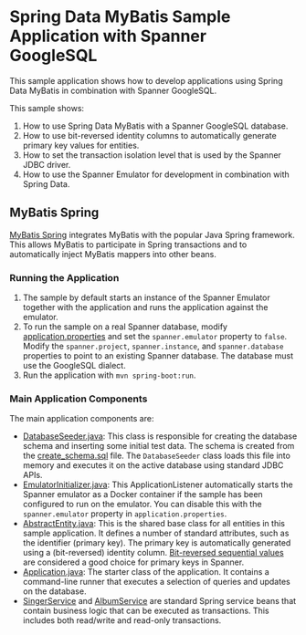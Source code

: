 # Spring Data MyBatis Sample Application with Spanner GoogleSQL

This sample application shows how to develop applications using Spring Data MyBatis in
combination with Spanner GoogleSQL.

This sample shows:

1. How to use Spring Data MyBatis with a Spanner GoogleSQL database.
2. How to use bit-reversed identity columns to automatically generate primary key values for entities.
3. How to set the transaction isolation level that is used by the Spanner JDBC driver.
4. How to use the Spanner Emulator for development in combination with Spring Data.

## MyBatis Spring
[MyBatis Spring](http://mybatis.org/spring/) integrates MyBatis with the popular Java Spring
framework. This allows MyBatis to participate in Spring transactions and to automatically inject
MyBatis mappers into other beans.

### Running the Application

1. The sample by default starts an instance of the Spanner Emulator together with the application and
   runs the application against the emulator.
2. To run the sample on a real Spanner database, modify
   [application.properties](src/main/resources/application.properties) and set the
   `spanner.emulator` property to `false`. Modify the `spanner.project`, `spanner.instance`, and
   `spanner.database` properties to point to an existing Spanner database. 
   The database must use the GoogleSQL dialect.
3. Run the application with `mvn spring-boot:run`.

### Main Application Components

The main application components are:
* [DatabaseSeeder.java](src/main/java/com/google/cloud/spanner/sample/DatabaseSeeder.java): This
  class is responsible for creating the database schema and inserting some initial test data. The
  schema is created from the [create_schema.sql](src/main/resources/create_schema.sql) file. The
  `DatabaseSeeder` class loads this file into memory and executes it on the active database using
  standard JDBC APIs.
* [EmulatorInitializer.java](src/main/java/com/google/cloud/spanner/sample/EmulatorInitializer.java):
  This ApplicationListener automatically starts the Spanner emulator as a Docker container if the
  sample has been configured to run on the emulator. You can disable this with the `spanner.emulator`
  property in `application.properties`.
* [AbstractEntity.java](src/main/java/com/google/cloud/spanner/sample/entities/AbstractEntity.java):
  This is the shared base class for all entities in this sample application. It defines a number of
  standard attributes, such as the identifier (primary key). The primary key is automatically
  generated using a (bit-reversed) identity column. [Bit-reversed sequential values](https://cloud.google.com/spanner/docs/schema-design#bit_reverse_primary_key)
  are considered a good choice for primary keys in Spanner.
* [Application.java](src/main/java/com/google/cloud/spanner/sample/Application.java): The starter
  class of the application. It contains a command-line runner that executes a selection of queries
  and updates on the database.
* [SingerService](src/main/java/com/google/cloud/spanner/sample/service/SingerService.java) and
  [AlbumService](src/main/java/com/google/cloud/spanner/sample/service/SingerService.java) are
  standard Spring service beans that contain business logic that can be executed as transactions.
  This includes both read/write and read-only transactions.
